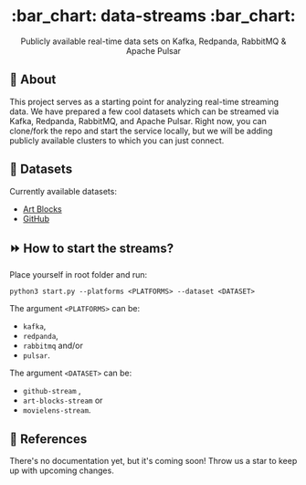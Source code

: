 <h1 align="center"> :bar_chart: data-streams :bar_chart:</h1>
<p align="center"> Publicly available real-time data sets on Kafka, Redpanda, RabbitMQ & Apache Pulsar</p>

## :speech_balloon: About

This project serves as a starting point for analyzing real-time streaming data.
We have prepared a few cool datasets which can be streamed via Kafka, Redpanda,
RabbitMQ, and Apache Pulsar. Right now, you can clone/fork the repo and start
the service locally, but we will be adding publicly available clusters to which
you can just connect.

## :open_file_folder: Datasets

Currently available datasets:

- [Art Blocks](./datasets/art-blocks-stream)
- [GitHub](./datasets/github-stream)

## :fast_forward: How to start the streams?

Place yourself in root folder and run:

```
python3 start.py --platforms <PLATFORMS> --dataset <DATASET>
```

The argument `<PLATFORMS>` can be:
- `kafka`,
- `redpanda`,
- `rabbitmq` and/or
- `pulsar`.

The argument `<DATASET>` can be:
-  `github-stream` ,
-  `art-blocks-stream` or
-  `movielens-stream`.

## :scroll: References

There's no documentation yet, but it's coming soon! Throw us a star to keep up with upcoming changes.
